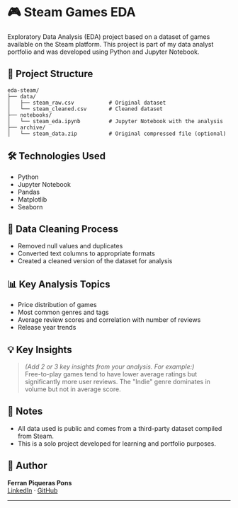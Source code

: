 # 🎮 Steam Games EDA

Exploratory Data Analysis (EDA) project based on a dataset of games available on the Steam platform. This project is part of my data analyst portfolio and was developed using Python and Jupyter Notebook.

## 📁 Project Structure
```
eda-steam/
├── data/
│   ├── steam_raw.csv           # Original dataset
│   └── steam_cleaned.csv       # Cleaned dataset
├── notebooks/
│   └── steam_eda.ipynb         # Jupyter Notebook with the analysis
├── archive/
│   └── steam_data.zip          # Original compressed file (optional)
```

## 🛠️ Technologies Used

- Python
- Jupyter Notebook
- Pandas
- Matplotlib
- Seaborn

## 🧹 Data Cleaning Process

- Removed null values and duplicates
- Converted text columns to appropriate formats
- Created a cleaned version of the dataset for analysis

## 📊 Key Analysis Topics

- Price distribution of games
- Most common genres and tags
- Average review scores and correlation with number of reviews
- Release year trends

## 💡 Key Insights

> *(Add 2 or 3 key insights from your analysis. For example:)*  
> Free-to-play games tend to have lower average ratings but significantly more user reviews. The "Indie" genre dominates in volume but not in average score.

## 📌 Notes

- All data used is public and comes from a third-party dataset compiled from Steam.
- This is a solo project developed for learning and portfolio purposes.

## 👤 Author

**Ferran Piqueras Pons**  
[LinkedIn](https://www.linkedin.com/in/fpiqueraspons/) · [GitHub](https://github.com/Tzantza)

---